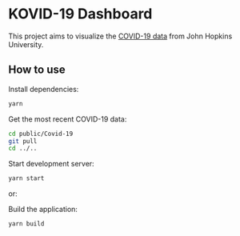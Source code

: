 # KOVID-19 Dashboard

This project aims to visualize the [COVID-19 data](https://github.com/CSSEGISandData/COVID-19) from John Hopkins University.

## How to use

Install dependencies:

```sh
yarn
```

Get the most recent COVID-19 data:

```sh
cd public/Covid-19
git pull
cd ../..
```

Start development server:

```sh
yarn start
```

or:

Build the application:

```sh
yarn build
```
